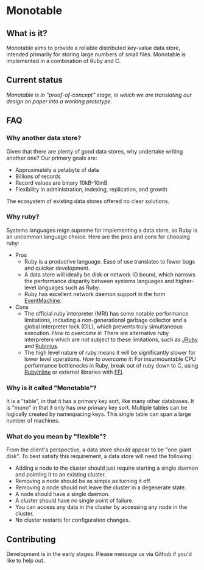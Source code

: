 # Monotable

## What is it?

Monotable aims to provide a reliable distributed key-value data store, intended primarily for storing large numbers of small files.  Monotable is implemented in a combination of Ruby and C.

## Current status

*Monotable is in "proof-of-concept" stage, in which we are translating our design on paper into a working prototype.*

## FAQ

### Why another data store?

Given that there are plenty of good data stores, why undertake writing another one?  Our primary goals are:

* Approximately a petabyte of data
* Billions of records
* Record values are binary 10kB-10mB
* Flexibility in administration, indexing, replication, and growth

The ecosystem of existing data stores offered no clear solutions.

### Why ruby?

Systems languages reign supreme for implementing a data store, so Ruby is an uncommon language choice.  Here are the pros and cons for choosing ruby:

* Pros
  * Ruby is a productive language.  Ease of use translates to fewer bugs and quicker development.  
  * A data store will ideally be disk or network IO bound, which narrows the performance disparity between systems languages and higher-level languages such as Ruby.
  * Ruby has excellent network daemon support in the form [EventMachine](http://rubyeventmachine.com/).
* Cons
  * The official ruby interpreter (MRI) has some notable performance limitations, including a non-generational garbage collector and a global interpreter lock (GIL), which prevents truly simultaneous execution.  *How to overcome it*: There are alternative ruby interpreters which are not subject to these limitations, such as [JRuby](http://jruby.org/) and [Rubinius](http://rubini.us/).
  * The high level nature of ruby means it will be significantly slower for lower level operations.  *How to overcome it*: For insurmountable CPU performance bottlenecks in Ruby, break out of ruby down to C, using [RubyInline](http://www.zenspider.com/ZSS/Products/RubyInline/) or external libraries with [FFI](http://wiki.github.com/ffi/ffi). 

### Why is it called "Monotable"?

It is a "table", in that it has a primary key sort, like many other databases. It is "mono" in that it only has *one* primary key sort.  Multiple tables can be logically created by namespacing keys.  This single table can span a large number of machines.

### What do you mean by "flexible"?

From the client's perspective, a data store should appear to be "one giant disk".  To best satisfy this requirement, a data store will need the following:

* Adding a node to the cluster should just require starting a single daemon and pointing it to an existing cluster.
* Removing a node should be as simple as turning it off.
* Removing a node should not leave the cluster in a degenerate state.
* A node should have a single daemon.
* A cluster should have no single point of failure.
* You can access any data in the cluster by accessing any node in the cluster.
* No cluster restarts for configuration changes.

## Contributing

Development is in the early stages.  Please message us via Github if you'd like to help out.
